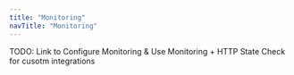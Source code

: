 ```yaml
---
title: "Monitoring"
navTitle: "Monitoring"
---
```


TODO: Link to Configure Monitoring & Use Monitoring + HTTP State Check for cusotm integrations
